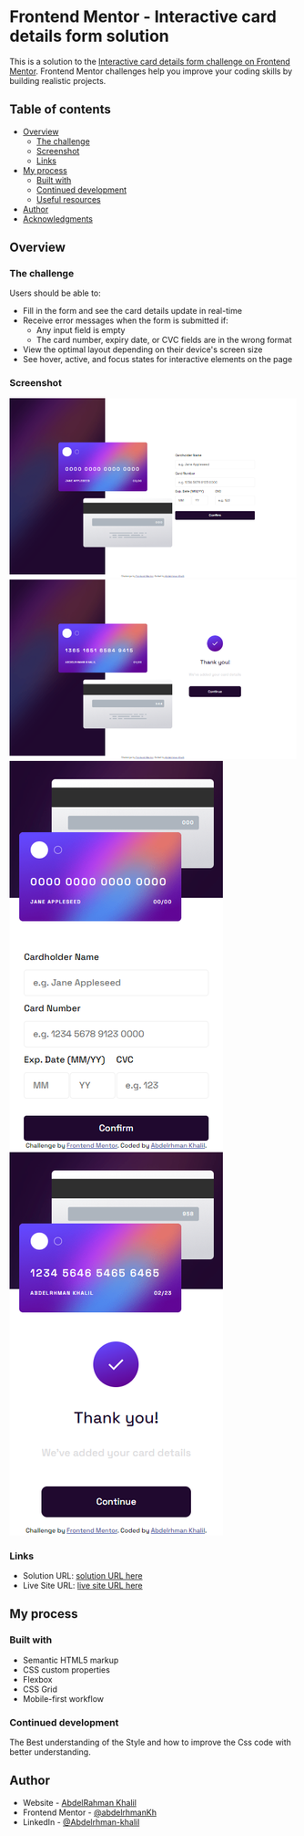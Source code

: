 # Frontend Mentor - Interactive card details form solution

This is a solution to the [Interactive card details form challenge on Frontend Mentor](https://www.frontendmentor.io/challenges/interactive-card-details-form-XpS8cKZDWw). Frontend Mentor challenges help you improve your coding skills by building realistic projects.

## Table of contents

- [Overview](#overview)
  - [The challenge](#the-challenge)
  - [Screenshot](#screenshot)
  - [Links](#links)
- [My process](#my-process)
  - [Built with](#built-with)
  - [Continued development](#continued-development)
  - [Useful resources](#useful-resources)
- [Author](#author)
- [Acknowledgments](#acknowledgments)

## Overview

### The challenge

Users should be able to:

- Fill in the form and see the card details update in real-time
- Receive error messages when the form is submitted if:
  - Any input field is empty
  - The card number, expiry date, or CVC fields are in the wrong format
- View the optimal layout depending on their device's screen size
- See hover, active, and focus states for interactive elements on the page

### Screenshot

![](./design/screencapture.png)
![](./design/screencapture-th.png)
![](./design/screencapture-m.png)
![](./design/screencapture-m-th.png)

### Links

- Solution URL: [solution URL here](https://www.frontendmentor.io/solutions/interactivecarddetailsformmain-VK-2L1HzK3)
- Live Site URL: [live site URL here](https://abdelrhmankh.github.io/interactive-card-details-form-main/)

## My process

### Built with

- Semantic HTML5 markup
- CSS custom properties
- Flexbox
- CSS Grid
- Mobile-first workflow

### Continued development

The Best understanding of the Style and how to improve the Css code with better understanding.

## Author

- Website - [AbdelRahman Khalil](https://abdelrhmankh.github.io/abdelrhmankhalil/)
- Frontend Mentor - [@abdelrhmanKh](https://www.frontendmentor.io/profile/abdelrhmanKh)
- LinkedIn - [@Abdelrhman-khalil](https://www.linkedin.com/in/abdelrhman-khalil-ali-9716a0188/)
